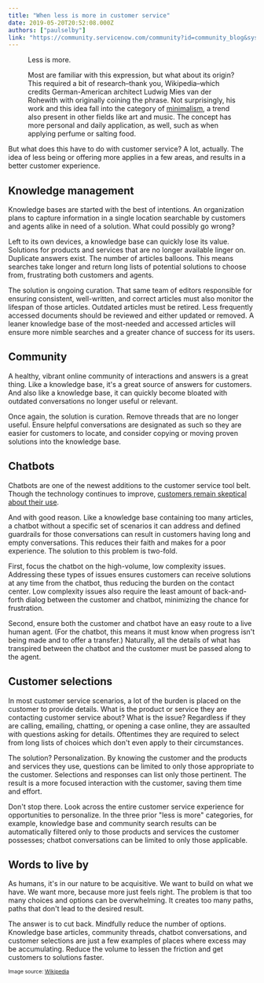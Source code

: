 ```yaml
---
title: "When less is more in customer service"
date: 2019-05-20T20:52:08.000Z
authors: ["paulselby"]
link: "https://community.servicenow.com/community?id=community_blog&sys_id=00744395dba97f04e0e80b55ca961945"
---
```


<p><img class="wp-image-3648" style="padding: 5px;" src="https://insightsincustomerservice.files.wordpress.com/2019/05/ludwig_mies_van_der_rohe.jpg" alt="" align="left" /></p>
<div class="wp-block-image">
<figure class="alignleft">
Less is more. 

Most are familiar with this expression, but what about its origin? This required a bit of research–thank you, Wikipedia–which credits German-American architect Ludwig Mies van der Rohewith with originally coining the phrase. Not surprisingly, his work and this idea fall into the category of <a href="https://en.wikipedia.org/wiki/Minimalism#Less_is_more_%28architecture%29" target="_blank" rel="noopener noreferrer nofollow">minimalism</a>, a trend also present in other fields like art and music. The concept has more personal and daily application, as well, such as when applying perfume or salting food.
</figure>
</div>

<p>But what does this have to do with customer service? A lot, actually. The idea of less being or offering more applies in a few areas, and results in a better customer experience.</p>

<h2>Knowledge management</h2>

<p>Knowledge bases are started with the best of intentions. An organization plans to capture information in a single location searchable by customers and agents alike in need of a solution. What could possibly go wrong?</p>

<p>Left to its own devices, a knowledge base can quickly lose its value. Solutions for products and services that are no longer available linger on. Duplicate answers exist. The number of articles balloons. This means searches take longer and return long lists of potential solutions to choose from, frustrating both customers and agents.</p>

<p>The solution is ongoing curation. That same team of editors responsible for ensuring consistent, well-written, and correct articles must also monitor the lifespan of those articles. Outdated articles must be retired. Less frequently accessed documents should be reviewed and either updated or removed. A leaner knowledge base of the most-needed and accessed articles will ensure more nimble searches and a greater chance of success for its users.</p>

<h2>Community</h2>

<p>A healthy, vibrant online community of interactions and answers is a great thing. Like a knowledge base, it&#39;s a great source of answers for customers. And also like a knowledge base, it can quickly become bloated with outdated conversations no longer useful or relevant.</p>

<p>Once again, the solution is curation. Remove threads that are no longer useful. Ensure helpful conversations are designated as such so they are easier for customers to locate, and consider copying or moving proven solutions into the knowledge base.</p>

<h2>Chatbots</h2>

<p>Chatbots are one of the newest additions to the customer service tool belt. Though the technology continues to improve, <a href="https://www.interactions.com/blog/virtual-assistants/truth-chatbots-failing-consumers/" target="_blank" rel="noopener noreferrer nofollow">customers remain skeptical about their use</a>.</p>

<p>And with good reason. Like a knowledge base containing too many articles, a chatbot without a specific set of scenarios it can address and defined guardrails for those conversations can result in customers having long and empty conversations. This reduces their faith and makes for a poor experience. The solution to this problem is two-fold.</p>

<p>First, focus the chatbot on the high-volume, low complexity issues. Addressing these types of issues ensures customers can receive solutions at any time from the chatbot, thus reducing the burden on the contact center. Low complexity issues also require the least amount of back-and-forth dialog between the customer and chatbot, minimizing the chance for frustration.</p>

<p>Second, ensure both the customer and chatbot have an easy route to a live human agent. (For the chatbot, this means it must know when progress isn&#39;t being made and to offer a transfer.) Naturally, all the details of what has transpired between the chatbot and the customer must be passed along to the agent.</p>

<h2>Customer selections</h2>

<p>In most customer service scenarios, a lot of the burden is placed on the customer to provide details. What is the product or service they are contacting customer service about? What is the issue? Regardless if they are calling, emailing, chatting, or opening a case online, they are assaulted with questions asking for details. Oftentimes they are required to select from long lists of choices which don&#39;t even apply to their circumstances.</p>

<p>The solution? Personalization. By knowing the customer and the products and services they use, questions can be limited to only those appropriate to the customer. Selections and responses can list only those pertinent. The result is a more focused interaction with the customer, saving them time and effort.</p>

<p>Don&#39;t stop there. Look across the entire customer service experience for opportunities to personalize. In the three prior &#34;less is more&#34; categories, for example, knowledge base and community search results can be automatically filtered only to those products and services the customer possesses; chatbot conversations can be limited to only those applicable.</p>

<h2>Words to live by</h2>

<p>As humans, it&#39;s in our nature to be acquisitive. We want to build on what we have. We want more, because more just feels right. The problem is that too many choices and options can be overwhelming. It creates too many paths, paths that don&#39;t lead to the desired result.</p>

<p>The answer is to cut back. Mindfully reduce the number of options. Knowledge base articles, community threads, chatbot conversations, and customer selections are just a few examples of places where excess may be accumulating. Reduce the volume to lessen the friction and get customers to solutions faster.</p>
<p><span style="font-size: 8pt;">Image source: <a href="https://en.wikipedia.org/wiki/File:Ludwig_Mies_van_der_Rohe.jpg" target="_blank" rel="noopener noreferrer nofollow">Wikipedia</a></span></p>
